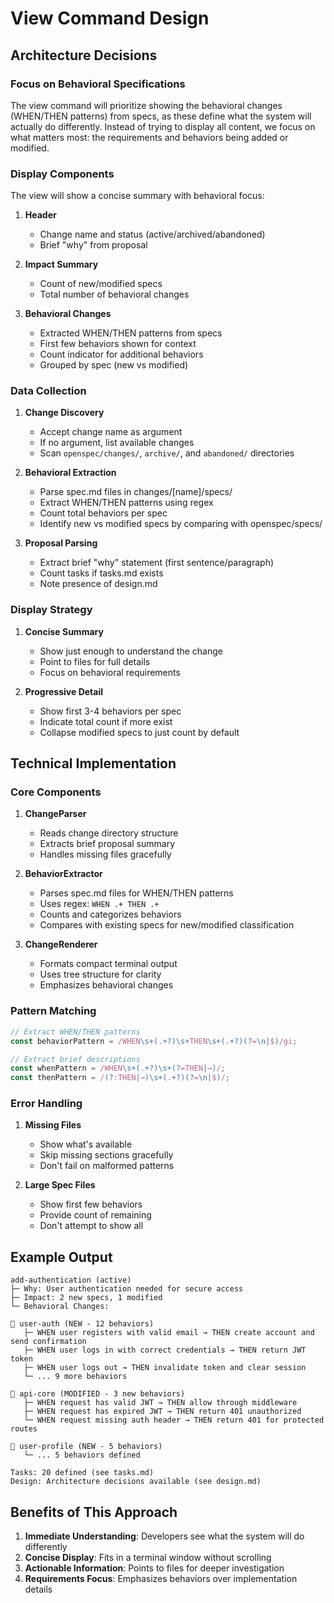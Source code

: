 # View Command Design

## Architecture Decisions

### Focus on Behavioral Specifications
The view command will prioritize showing the behavioral changes (WHEN/THEN patterns) from specs, as these define what the system will actually do differently. Instead of trying to display all content, we focus on what matters most: the requirements and behaviors being added or modified.

### Display Components

The view will show a concise summary with behavioral focus:

1. **Header**
   - Change name and status (active/archived/abandoned)
   - Brief "why" from proposal

2. **Impact Summary**
   - Count of new/modified specs
   - Total number of behavioral changes

3. **Behavioral Changes**
   - Extracted WHEN/THEN patterns from specs
   - First few behaviors shown for context
   - Count indicator for additional behaviors
   - Grouped by spec (new vs modified)

### Data Collection

1. **Change Discovery**
   - Accept change name as argument
   - If no argument, list available changes
   - Scan `openspec/changes/`, `archive/`, and `abandoned/` directories

2. **Behavioral Extraction**
   - Parse spec.md files in changes/[name]/specs/
   - Extract WHEN/THEN patterns using regex
   - Count total behaviors per spec
   - Identify new vs modified specs by comparing with openspec/specs/

3. **Proposal Parsing**
   - Extract brief "why" statement (first sentence/paragraph)
   - Count tasks if tasks.md exists
   - Note presence of design.md

### Display Strategy

1. **Concise Summary**
   - Show just enough to understand the change
   - Point to files for full details
   - Focus on behavioral requirements

2. **Progressive Detail**
   - Show first 3-4 behaviors per spec
   - Indicate total count if more exist
   - Collapse modified specs to just count by default

## Technical Implementation

### Core Components

1. **ChangeParser**
   - Reads change directory structure
   - Extracts brief proposal summary
   - Handles missing files gracefully

2. **BehaviorExtractor**
   - Parses spec.md files for WHEN/THEN patterns
   - Uses regex: `WHEN .+ THEN .+`
   - Counts and categorizes behaviors
   - Compares with existing specs for new/modified classification

3. **ChangeRenderer**
   - Formats compact terminal output
   - Uses tree structure for clarity
   - Emphasizes behavioral changes

### Pattern Matching

```javascript
// Extract WHEN/THEN patterns
const behaviorPattern = /WHEN\s+(.+?)\s+THEN\s+(.+?)(?=\n|$)/gi;

// Extract brief descriptions
const whenPattern = /WHEN\s+(.+?)\s+(?=THEN|→)/;
const thenPattern = /(?:THEN|→)\s+(.+?)(?=\n|$)/;
```

### Error Handling

1. **Missing Files**
   - Show what's available
   - Skip missing sections gracefully
   - Don't fail on malformed patterns

2. **Large Spec Files**
   - Show first few behaviors
   - Provide count of remaining
   - Don't attempt to show all

## Example Output

```
add-authentication (active)
├─ Why: User authentication needed for secure access
├─ Impact: 2 new specs, 1 modified
└─ Behavioral Changes:

📝 user-auth (NEW - 12 behaviors)
   ├─ WHEN user registers with valid email → THEN create account and send confirmation
   ├─ WHEN user logs in with correct credentials → THEN return JWT token
   ├─ WHEN user logs out → THEN invalidate token and clear session
   └─ ... 9 more behaviors

📝 api-core (MODIFIED - 3 new behaviors)
   ├─ WHEN request has valid JWT → THEN allow through middleware
   ├─ WHEN request has expired JWT → THEN return 401 unauthorized
   └─ WHEN request missing auth header → THEN return 401 for protected routes

📝 user-profile (NEW - 5 behaviors)
   └─ ... 5 behaviors defined

Tasks: 20 defined (see tasks.md)
Design: Architecture decisions available (see design.md)
```

## Benefits of This Approach

1. **Immediate Understanding**: Developers see what the system will do differently
2. **Concise Display**: Fits in a terminal window without scrolling
3. **Actionable Information**: Points to files for deeper investigation
4. **Requirements Focus**: Emphasizes behaviors over implementation details
